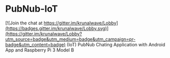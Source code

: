# PubNub-IoT

[![Join the chat at https://gitter.im/krunalwave/Lobby](https://badges.gitter.im/krunalwave/Lobby.svg)](https://gitter.im/krunalwave/Lobby?utm_source=badge&utm_medium=badge&utm_campaign=pr-badge&utm_content=badge)
(IoT) PubNub Chating Application with Android App and Raspberry Pi 3 Model B
